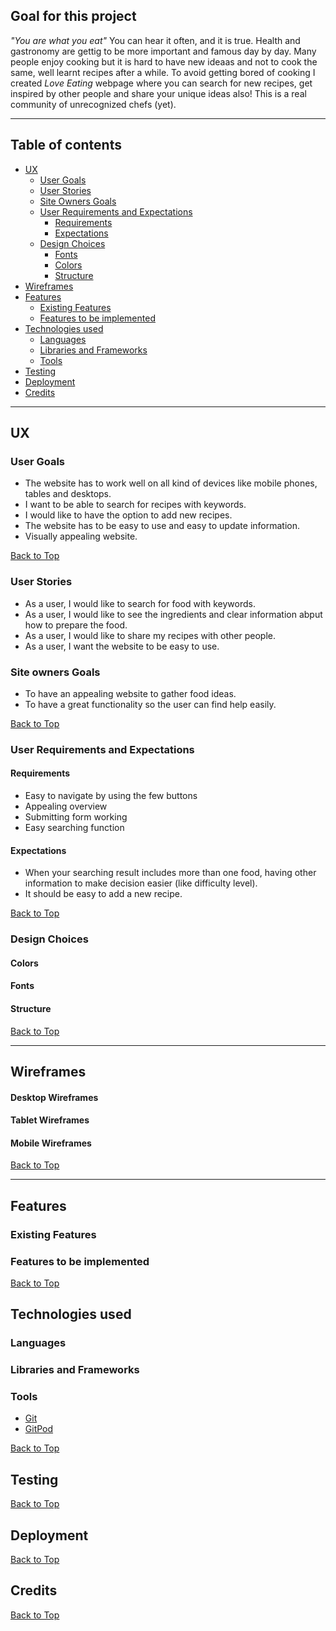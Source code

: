 ## **Goal for this project**

*"You are what you eat"* You can hear it often, and it is true. Health and gastronomy are gettig to be more important and famous day by day. Many people enjoy cooking but it is hard to have new ideaas and not to cook the same, well learnt recipes after a while. To avoid getting bored of cooking I created *Love Eating* webpage where you can search for new recipes, get inspired by other people and share your unique ideas also! 
This is a real community of unrecognized chefs (yet).

--- 

<a></a>

## Table of contents 
* [UX](#ux)
    * [User Goals](#user-goals)
    * [User Stories](#user-stories)
    * [Site Owners Goals](#site-owners-goals)
    * [User Requirements and Expectations](#user-requirements-and-expectations)
        * [Requirements](#requirements)
        * [Expectations](#expectations)
    * [Design Choices](#design-choices)
        * [Fonts](#fonts)
        * [Colors](#colors)
        * [Structure](#structure)
* [Wireframes](#wireframes)
* [Features](#features)
    * [Existing Features](#existing-features)
    * [Features to be implemented](#features-to-be-implemented)
* [Technologies used](#technologies-used)
    * [Languages](#languages)
    * [Libraries and Frameworks](#libraries-and-frameworks)
    * [Tools](#tools)
* [Testing](#testing)
* [Deployment](#deployment)
* [Credits](#credits)

--- 

<a name="ux"></a>

## **UX**

<a></a>

### **User Goals**

* The website has to work well on all kind of devices like mobile phones, tables and desktops.
* I want to be able to search for recipes with keywords.
* I would like to have the option to add new recipes.
* The website has to be easy to use and easy to update information.
* Visually appealing website.

[Back to Top](#table-of-contents)

<a></a>

### **User Stories**

* As a user, I would like to search for food with keywords.
* As a user, I would like to see the ingredients and clear information abput how to prepare the food.
* As a user, I would like to share my recipes with other people.
* As a user, I want the website to be easy to use.

<a></a>

### **Site owners Goals**

* To have an appealing website to gather food ideas.
* To have a great functionality so the user can find help easily.

[Back to Top](#table-of-contents)

<a></a>

### **User Requirements and Expectations**

<a></a>

#### Requirements

* Easy to navigate by using the few buttons
* Appealing overview
* Submitting form working
* Easy searching function

<a></a>

#### Expectations

* When your searching result includes more than one food, having other information to make decision easier (like difficulty level).
* It should be easy to add a new recipe. 

[Back to Top](#table-of-contents)

<a></a>

### **Design Choices**

<a></a>

#### Colors

<a></a>

#### Fonts

<a></a>

#### Structure

[Back to Top](#table-of-contents)

--- 

<a></a>

## **Wireframes**

#### Desktop Wireframes


#### Tablet Wireframes


#### Mobile Wireframes

[Back to Top](#table-of-contents)

---

<a></a>

## **Features**

<a></a>

### **Existing Features**

<a></a>

### **Features to be implemented**

[Back to Top](#table-of-contents)

<a></a>

## **Technologies used**

<a></a>

### **Languages**

<a></a>

### **Libraries and Frameworks**

### **Tools**
* [Git](https://git-scm.com/)
* [GitPod](https://www.gitpod.io/)

[Back to Top](#table-of-contents)

<a></a>


## **Testing**

[Back to Top](#table-of-contents)

<a></a>

## **Deployment**   

[Back to Top](#table-of-contents)

<a></a>

## **Credits**

[Back to Top](#table-of-contents)






